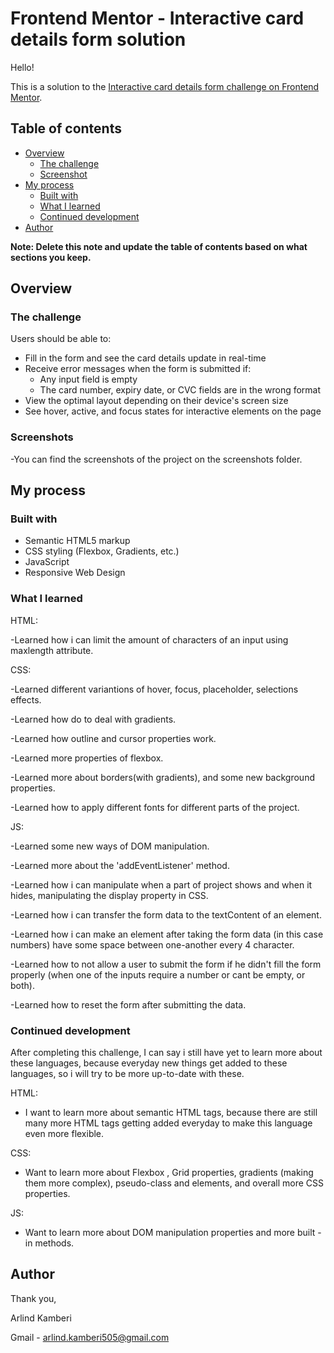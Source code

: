 # Frontend Mentor - Interactive card details form solution

Hello!

This is a solution to the [Interactive card details form challenge on Frontend Mentor](https://www.frontendmentor.io/challenges/interactive-card-details-form-XpS8cKZDWw).

## Table of contents

- [Overview](#overview)
  - [The challenge](#the-challenge)
  - [Screenshot](#screenshot)
- [My process](#my-process)
  - [Built with](#built-with)
  - [What I learned](#what-i-learned)
  - [Continued development](#continued-development)
- [Author](#author)

**Note: Delete this note and update the table of contents based on what sections you keep.**

## Overview

### The challenge

Users should be able to:

- Fill in the form and see the card details update in real-time
- Receive error messages when the form is submitted if:
  - Any input field is empty
  - The card number, expiry date, or CVC fields are in the wrong format
- View the optimal layout depending on their device's screen size
- See hover, active, and focus states for interactive elements on the page

### Screenshots

-You can find the screenshots of the project on the screenshots folder.

## My process

### Built with

- Semantic HTML5 markup
- CSS styling (Flexbox, Gradients, etc.)
- JavaScript
- Responsive Web Design

### What I learned

 HTML:

-Learned how i can limit the amount of characters of an input using maxlength attribute.

 CSS:

-Learned different variantions of hover, focus, placeholder, selections effects.

-Learned how do to deal with gradients.

-Learned how outline and cursor properties work.

-Learned more properties of flexbox.

-Learned more about borders(with gradients), and some new background properties.

-Learned how to apply different fonts for different parts of the project.


 JS:

-Learned some new ways of DOM manipulation.

-Learned more about the 'addEventListener' method.

-Learned how i can manipulate when a part of project shows and when it hides, manipulating the display property in CSS.

-Learned how i can transfer the form data to the textContent of an element.

-Learned how i can make an element after taking the form data (in this case numbers) have some space between one-another every 4 character.

-Learned how to not allow a user to submit the form if he didn't fill the form properly (when one of the inputs require a number or cant be empty, or both).

-Learned how to reset the form after submitting the data.


### Continued development

After completing this challenge, I can say i still have yet to learn more about these languages, because everyday new things get added to these languages, so i will try to be more up-to-date with these.

HTML:

- I want to learn more about semantic HTML tags, because there are still many more HTML tags getting added everyday to make this language even more flexible.

CSS:

- Want to learn more about Flexbox , Grid properties, gradients (making them more complex), pseudo-class and elements, and overall more CSS properties.

JS:

- Want to learn more about DOM manipulation properties and more built -in methods.

## Author

Thank you,

Arlind Kamberi

Gmail - [arlind.kamberi505@gmail.com](https://www.twitter.com/yourusername)
